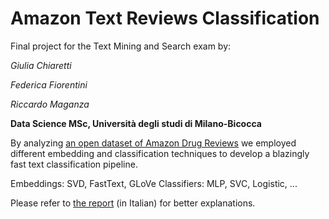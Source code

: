 # Amazon Text Reviews Classification

Final project for the Text Mining and Search exam by:

*Giulia Chiaretti*

*Federica Fiorentini*

*Riccardo Maganza*

**Data Science MSc, Università degli studi di Milano-Bicocca**

By analyzing [an open dataset of Amazon Drug Reviews](http://jmcauley.ucsd.edu/data/amazon/) we employed different embedding and classification techniques to develop a blazingly fast text classification pipeline.

Embeddings: SVD, FastText, GLoVe
Classifiers: MLP, SVC, Logistic, ...


Please refer to [the report](https://github.com/rmaganza/amazon-text-reviews-classification/blob/master/Report/TM_S_Report.pdf) (in Italian) for better explanations.
